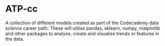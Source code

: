 # ATP-cc
A collection of different models created as part of the Codecademy data science career path. These will utilise pandas, sklearn, numpy, matplotlib and other packages to analyse, create and visualise trends or features in the data.
